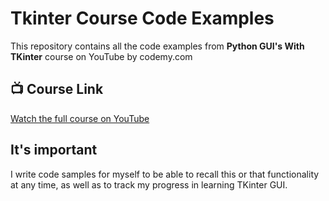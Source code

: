 # Tkinter Course Code Examples

This repository contains all the code examples from **Python GUI's With TKinter** 
course on YouTube by codemy.com  

## 📺 Course Link  
[Watch the full course on YouTube](https://www.youtube.com/playlist?list=PLCC34OHNcOtoC6GglhF3ncJ5rLwQrLGnV)  

## It's important
I write code samples for myself to be able to recall this or that functionality at any time, as well as to track  my 
progress in learning TKinter GUI.  
